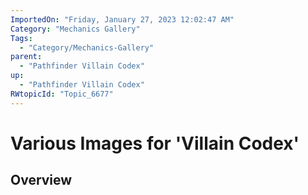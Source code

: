 ```yaml
---
ImportedOn: "Friday, January 27, 2023 12:02:47 AM"
Category: "Mechanics Gallery"
Tags:
  - "Category/Mechanics-Gallery"
parent:
  - "Pathfinder Villain Codex"
up:
  - "Pathfinder Villain Codex"
RWtopicId: "Topic_6677"
---
```

# Various Images for 'Villain Codex'
## Overview
